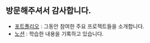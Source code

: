 ## 방문해주셔서 감사합니다.
- [포트폴리오](https://itmakesmesoft.github.io) : 그동안 참여한 주요 프로젝트들을 소개합니다. <br />
- [노션](https://itmakesmesoft.notion.site/itmakesmesoft/Programming-1002fb9111264d5fbbd474db1fed1181) : 학습한 내용을 기록하고 있습니다.
